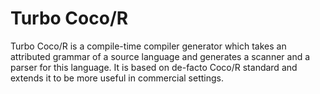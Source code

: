 # Turbo Coco/R
Turbo Coco/R is a compile-time compiler generator which takes an attributed grammar of a source language and generates a scanner and a parser for this language. It is based on de-facto Coco/R standard and extends it to be more useful in commercial settings.
